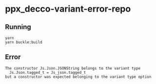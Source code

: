 # ppx_decco-variant-error-repo

## Running

```
yarn
yarn buckle:build
```

## Error

```
The constructor Js.Json.JSONString belongs to the variant type
  Js.Json.tagged_t = Js_json.tagged_t
but a constructor was expected belonging to the variant type option
```
